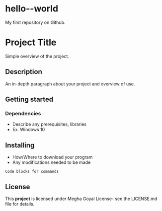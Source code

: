 # hello--world
My first repository on Github.

# Project Title

Simple overview of the project.

## Description

An in-depth paragraph about your project and overview of use.

## Getting started

### Dependencies
- Describe any prerequisites, libraries
- Ex. Windows 10

## Installing
- How/Where to download your program
- Any modifications needed to be made

`Code blocks for commands`

## License
This **project** is licensed under Megha Goyal License- see the LICENSE.md file for details.
